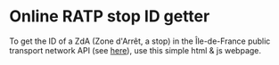 # Online RATP stop ID getter
To get the ID of a ZdA (Zone d'Arrêt, a stop) in the Île-de-France public transport network API (see [here](https://data.iledefrance-mobilites.fr/explore/dataset/zones-d-arrets/information/?disjunctive.zdatype)), use this simple html & js webpage.